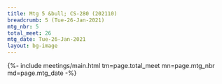 ```yaml
---
title: Mtg 5 &bull; CS-280 (202110)
breadcrumb: 5 (Tue-26-Jan-2021)
mtg_nbr: 5
total_meet: 26
mtg_date: Tue-26-Jan-2021
layout: bg-image
---
```


{%- include meetings/main.html
    tm=page.total_meet
    mn=page.mtg_nbr
    md=page.mtg_date
-%}
